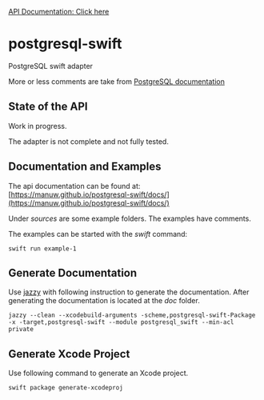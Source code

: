[API Documentation: Click here](https://manuw.github.io/postgresql-swift/docs/)

# postgresql-swift

PostgreSQL swift adapter

More or less comments are take from [PostgreSQL documentation](https://www.postgresql.org/docs/10/static/libpq.html)

## State of the API

Work in progress.

The adapter is not complete and not fully tested.

## Documentation and Examples

The api documentation can be found at: [https://manuw.github.io/postgresql-swift/docs/](https://manuw.github.io/postgresql-swift/docs/)

Under _sources_ are some example folders. The examples have comments.

The examples can be started with the _swift_ command:

```shell
swift run example-1
```

## Generate Documentation

Use [jazzy](https://github.com/realm/jazzy) with following instruction to generate the documentation. After generating the documentation is located at the _doc_ folder.

```shell
jazzy --clean --xcodebuild-arguments -scheme,postgresql-swift-Package -x -target,postgresql-swift --module postgresql_swift --min-acl private
```

## Generate Xcode Project

Use following command to generate an Xcode project.

```shell
swift package generate-xcodeproj
```
